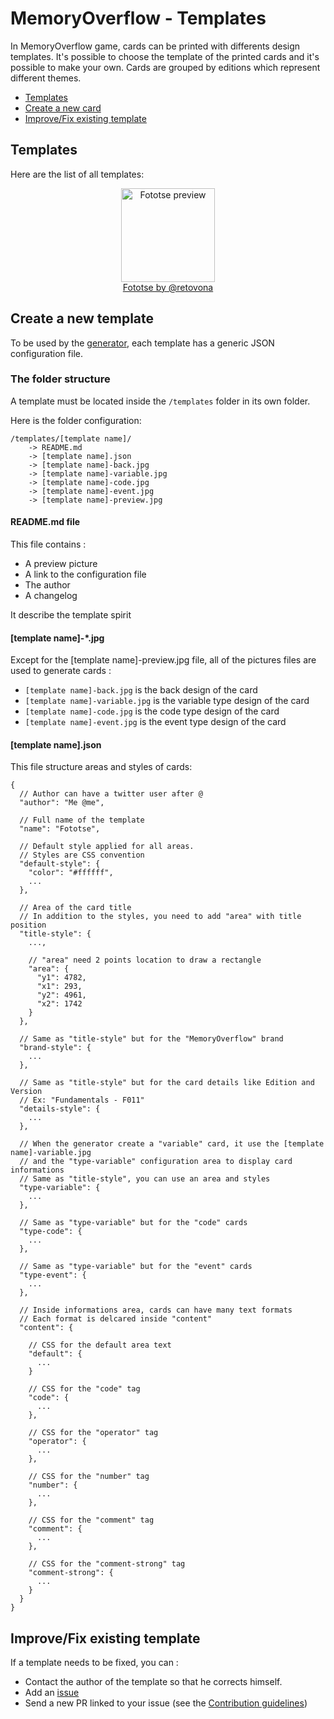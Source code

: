 # MemoryOverflow - Templates

In MemoryOverflow game, cards can be printed with differents design templates. It's possible to choose the template of the printed cards and it's possible to make your own.
Cards are grouped by editions which represent different themes.

 - [Templates](#templates)
 - [Create a new card](#create)
 - [Improve/Fix existing template](#fix)

## <a name="templates"></a> Templates

Here are the list of all templates:

<p align="center"><a href="https://github.com/XavierBoubert/MemoryOverflow/blob/master/templates/fototse">
<img src="https://raw.githubusercontent.com/XavierBoubert/MemoryOverflow/master/templates/fototse/fototse-preview.png" alt="Fototse preview" height="150"/><br />
Fototse by @retovona</a></p>

## <a name="create"></a> Create a new template

To be used by the [generator](https://github.com/XavierBoubert/MemoryOverflow/blob/master/generator/), each template has a generic JSON configuration file.

### The folder structure

A template must be located inside the `/templates` folder in its own folder.

Here is the folder configuration:
```
/templates/[template name]/
    -> README.md
    -> [template name].json
    -> [template name]-back.jpg
    -> [template name]-variable.jpg
    -> [template name]-code.jpg
    -> [template name]-event.jpg
    -> [template name]-preview.jpg
```

#### README.md file

This file contains :
* A preview picture
* A link to the configuration file
* The author
* A changelog

It describe the template spirit

#### [template name]-*.jpg

Except for the [template name]-preview.jpg file, all of the pictures files are used to generate cards :
* `[template name]-back.jpg` is the back design of the card
* `[template name]-variable.jpg` is the variable type design of the card
* `[template name]-code.jpg` is the code type design of the card
* `[template name]-event.jpg` is the event type design of the card

#### [template name].json

This file structure areas and styles of cards:

```
{
  // Author can have a twitter user after @
  "author": "Me @me",

  // Full name of the template
  "name": "Fototse",

  // Default style applied for all areas.
  // Styles are CSS convention
  "default-style": {
    "color": "#ffffff",
    ...
  },

  // Area of the card title
  // In addition to the styles, you need to add "area" with title position
  "title-style": {
    ...,

    // "area" need 2 points location to draw a rectangle
    "area": {
      "y1": 4782,
      "x1": 293,
      "y2": 4961,
      "x2": 1742
    }
  },

  // Same as "title-style" but for the "MemoryOverflow" brand
  "brand-style": {
    ...
  },

  // Same as "title-style" but for the card details like Edition and Version
  // Ex: "Fundamentals - F011"
  "details-style": {
    ...
  },

  // When the generator create a "variable" card, it use the [template name]-variable.jpg
  // and the "type-variable" configuration area to display card informations
  // Same as "title-style", you can use an area and styles
  "type-variable": {
    ...
  },

  // Same as "type-variable" but for the "code" cards
  "type-code": {
    ...
  },

  // Same as "type-variable" but for the "event" cards
  "type-event": {
    ...
  },

  // Inside informations area, cards can have many text formats
  // Each format is delcared inside "content"
  "content": {

    // CSS for the default area text
    "default": {
      ...
    }

    // CSS for the "code" tag
    "code": {
      ...
    },

    // CSS for the "operator" tag
    "operator": {
      ...
    },

    // CSS for the "number" tag
    "number": {
      ...
    },

    // CSS for the "comment" tag
    "comment": {
      ...
    },

    // CSS for the "comment-strong" tag
    "comment-strong": {
      ...
    }
  }
}
```

## <a name="fix"></a> Improve/Fix existing template

If a template needs to be fixed, you can :
* Contact the author of the template so that he corrects himself.
* Add an [issue](https://github.com/XavierBoubert/MemoryOverflow/issues)
* Send a new PR linked to your issue (see the [Contribution guidelines](https://github.com/XavierBoubert/MemoryOverflow/blob/master/CONTRIBUTING.md))
